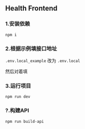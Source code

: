 ## Health Frontend

### 1.安装依赖

```shell
npm i
```

### 2.根据示例填接口地址

`.env.local_example` 改为 `.env.local`

然后对着填

### 3.运行项目

```shell
npm run dev
```

### ?.构建API

```shell
npm run build-api
```
